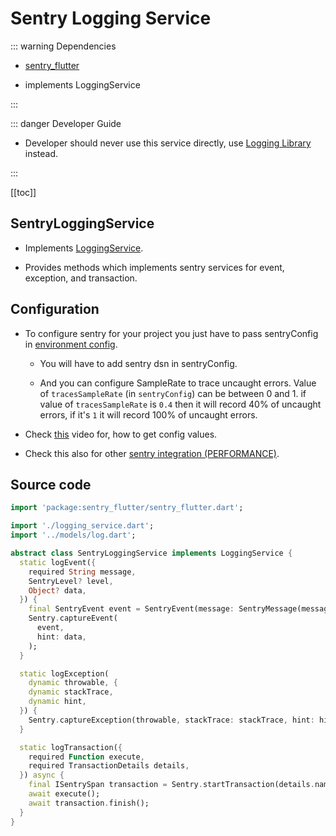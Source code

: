 # Sentry Logging Service

::: warning Dependencies

- [sentry_flutter](https://pub.dev/packages/sentry_flutter)

- implements LoggingService

:::

::: danger Developer Guide

- Developer should never use this service directly, use [Logging Library](../logging_library.md) instead.

:::


[[toc]]

## SentryLoggingService

- Implements [LoggingService](./1.logging_service.md).

- Provides methods which implements sentry services for event, exception, and transaction.

## Configuration

- To configure sentry for your project you just have to pass sentryConfig in [environment config](../../../env.md).

  - You will have to add sentry dsn in sentryConfig.

  - And you can configure SampleRate to trace uncaught errors. Value of `tracesSampleRate` (in `sentryConfig`) can be between 0 and 1. if value of `tracesSampleRate` is `0.4` then it will record 40% of uncaught errors, if it's `1` it will record 100% of uncaught errors.

- Check [this](https://youtu.be/LWc67Vja5YA) video for, how to get config values.

- Check this also for other [sentry integration (PERFORMANCE)](../../performance_monitoring.md).

## Source code

```dart
import 'package:sentry_flutter/sentry_flutter.dart';

import './logging_service.dart';
import '../models/log.dart';

abstract class SentryLoggingService implements LoggingService {
  static logEvent({
    required String message,
    SentryLevel? level,
    Object? data,
  }) {
    final SentryEvent event = SentryEvent(message: SentryMessage(message), level: level);
    Sentry.captureEvent(
      event,
      hint: data,
    );
  }

  static logException(
    dynamic throwable, {
    dynamic stackTrace,
    dynamic hint,
  }) {
    Sentry.captureException(throwable, stackTrace: stackTrace, hint: hint);
  }

  static logTransaction({
    required Function execute,
    required TransactionDetails details,
  }) async {
    final ISentrySpan transaction = Sentry.startTransaction(details.name, details.operation);
    await execute();
    await transaction.finish();
  }
}
```
